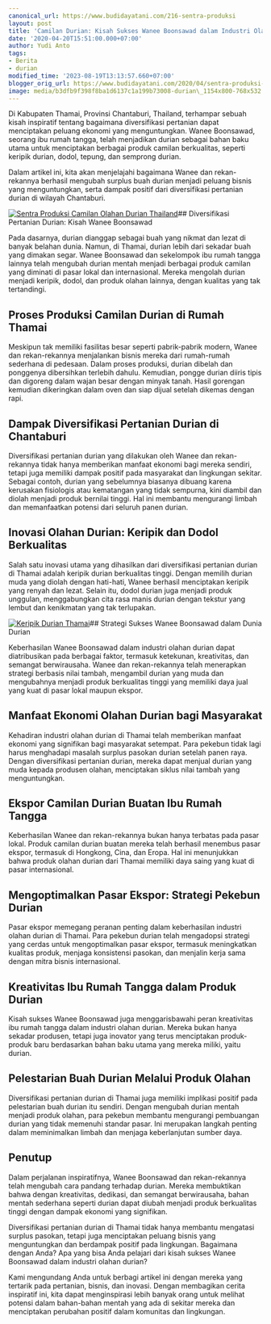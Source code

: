 ```yaml
---
canonical_url: https://www.budidayatani.com/216-sentra-produksi
layout: post
title: 'Camilan Durian: Kisah Sukses Wanee Boonsawad dalam Industri Olahan Durian'
date: '2020-04-20T15:51:00.000+07:00'
author: Yudi Anto
tags:
- Berita
- durian
modified_time: '2023-08-19T13:13:57.660+07:00'
blogger_orig_url: https://www.budidayatani.com/2020/04/sentra-produksi-camilan-olahan-durian.html
image: media/b3dfb9f398f8ba1d6137c1a199b73008-durian\_1154x800-768x532.jpg
---
```

Di Kabupaten Thamai, Provinsi Chantaburi, Thailand, terhampar sebuah kisah inspiratif tentang bagaimana diversifikasi pertanian dapat menciptakan peluang ekonomi yang menguntungkan. Wanee Boonsawad, seorang ibu rumah tangga, telah menjadikan durian sebagai bahan baku utama untuk menciptakan berbagai produk camilan berkualitas, seperti keripik durian, dodol, tepung, dan semprong durian.

Dalam artikel ini, kita akan menjelajahi bagaimana Wanee dan rekan-rekannya berhasil mengubah surplus buah durian menjadi peluang bisnis yang menguntungkan, serta dampak positif dari diversifikasi pertanian durian di wilayah Chantaburi.

[![Sentra Produksi Camilan Olahan Durian Thailand](https://blogger.googleusercontent.com/img/b/R29vZ2xl/AVvXsEg5e9C_HjCMyVGCRq5enyT3HbteVauIFjJawUmDkp1bXXar3he3btfwxac_W8U3I00BnPcUj_i8q7pSPuiDu0nFc44DHbIbL6tD1iP7dyfytJY5kKKWi4t9J0mZeCmU1VHklnecWYINW5VxearGuNAX9SwpIRLmTxaMcpfGmP1jzKkvnwSUWRObSB_Zyt0J/w640-h442/durian_1154x800-768x532.jpg)](https://blogger.googleusercontent.com/img/b/R29vZ2xl/AVvXsEg5e9C_HjCMyVGCRq5enyT3HbteVauIFjJawUmDkp1bXXar3he3btfwxac_W8U3I00BnPcUj_i8q7pSPuiDu0nFc44DHbIbL6tD1iP7dyfytJY5kKKWi4t9J0mZeCmU1VHklnecWYINW5VxearGuNAX9SwpIRLmTxaMcpfGmP1jzKkvnwSUWRObSB_Zyt0J/s461/durian_1154x800-768x532.jpg)## Diversifikasi Pertanian Durian: Kisah Wanee Boonsawad

Pada dasarnya, durian dianggap sebagai buah yang nikmat dan lezat di banyak belahan dunia. Namun, di Thamai, durian lebih dari sekadar buah yang dimakan segar. Wanee Boonsawad dan sekelompok ibu rumah tangga lainnya telah mengubah durian mentah menjadi berbagai produk camilan yang diminati di pasar lokal dan internasional. Mereka mengolah durian menjadi keripik, dodol, dan produk olahan lainnya, dengan kualitas yang tak tertandingi.

## Proses Produksi Camilan Durian di Rumah Thamai

Meskipun tak memiliki fasilitas besar seperti pabrik-pabrik modern, Wanee dan rekan-rekannya menjalankan bisnis mereka dari rumah-rumah sederhana di pedesaan. Dalam proses produksi, durian dibelah dan ponggenya dibersihkan terlebih dahulu. Kemudian, pongge durian diiris tipis dan digoreng dalam wajan besar dengan minyak tanah. Hasil gorengan kemudian dikeringkan dalam oven dan siap dijual setelah dikemas dengan rapi.

## Dampak Diversifikasi Pertanian Durian di Chantaburi

Diversifikasi pertanian durian yang dilakukan oleh Wanee dan rekan-rekannya tidak hanya memberikan manfaat ekonomi bagi mereka sendiri, tetapi juga memiliki dampak positif pada masyarakat dan lingkungan sekitar. Sebagai contoh, durian yang sebelumnya biasanya dibuang karena kerusakan fisiologis atau kematangan yang tidak sempurna, kini diambil dan diolah menjadi produk bernilai tinggi. Hal ini membantu mengurangi limbah dan memanfaatkan potensi dari seluruh panen durian.

## Inovasi Olahan Durian: Keripik dan Dodol Berkualitas

Salah satu inovasi utama yang dihasilkan dari diversifikasi pertanian durian di Thamai adalah keripik durian berkualitas tinggi. Dengan memilih durian muda yang diolah dengan hati-hati, Wanee berhasil menciptakan keripik yang renyah dan lezat. Selain itu, dodol durian juga menjadi produk unggulan, menggabungkan cita rasa manis durian dengan tekstur yang lembut dan kenikmatan yang tak terlupakan.

[![Keripik Durian Thamai](https://blogger.googleusercontent.com/img/b/R29vZ2xl/AVvXsEifTqsUHNsBCf3rjLBGd5MzVdc9U6rHqRxhAtyzQanip91KX6JCMpnUM1EUQgRpdCikSIK6cFUiGW43B6aKngzpULzKDMZxwJdxqJ1RwiZwOhZYylnpkrtPeE0SzQG2BQPOUFtoqYJsgGIIOIi-pvhPJ5-1O6-24mTdpSJBnNZ5knA6dG1hLHe_zmclcuAL/w640-h548/durian_934x800-768x658.jpg)](https://blogger.googleusercontent.com/img/b/R29vZ2xl/AVvXsEifTqsUHNsBCf3rjLBGd5MzVdc9U6rHqRxhAtyzQanip91KX6JCMpnUM1EUQgRpdCikSIK6cFUiGW43B6aKngzpULzKDMZxwJdxqJ1RwiZwOhZYylnpkrtPeE0SzQG2BQPOUFtoqYJsgGIIOIi-pvhPJ5-1O6-24mTdpSJBnNZ5knA6dG1hLHe_zmclcuAL/s461/durian_934x800-768x658.jpg)## Strategi Sukses Wanee Boonsawad dalam Dunia Durian

Keberhasilan Wanee Boonsawad dalam industri olahan durian dapat diatribusikan pada berbagai faktor, termasuk ketekunan, kreativitas, dan semangat berwirausaha. Wanee dan rekan-rekannya telah menerapkan strategi berbasis nilai tambah, mengambil durian yang muda dan mengubahnya menjadi produk berkualitas tinggi yang memiliki daya jual yang kuat di pasar lokal maupun ekspor.

## Manfaat Ekonomi Olahan Durian bagi Masyarakat

Kehadiran industri olahan durian di Thamai telah memberikan manfaat ekonomi yang signifikan bagi masyarakat setempat. Para pekebun tidak lagi harus menghadapi masalah surplus pasokan durian setelah panen raya. Dengan diversifikasi pertanian durian, mereka dapat menjual durian yang muda kepada produsen olahan, menciptakan siklus nilai tambah yang menguntungkan.

## Ekspor Camilan Durian Buatan Ibu Rumah Tangga

Keberhasilan Wanee dan rekan-rekannya bukan hanya terbatas pada pasar lokal. Produk camilan durian buatan mereka telah berhasil menembus pasar ekspor, termasuk di Hongkong, Cina, dan Eropa. Hal ini menunjukkan bahwa produk olahan durian dari Thamai memiliki daya saing yang kuat di pasar internasional.

## Mengoptimalkan Pasar Ekspor: Strategi Pekebun Durian

Pasar ekspor memegang peranan penting dalam keberhasilan industri olahan durian di Thamai. Para pekebun durian telah mengadopsi strategi yang cerdas untuk mengoptimalkan pasar ekspor, termasuk meningkatkan kualitas produk, menjaga konsistensi pasokan, dan menjalin kerja sama dengan mitra bisnis internasional.

## Kreativitas Ibu Rumah Tangga dalam Produk Durian

Kisah sukses Wanee Boonsawad juga menggarisbawahi peran kreativitas ibu rumah tangga dalam industri olahan durian. Mereka bukan hanya sekadar produsen, tetapi juga inovator yang terus menciptakan produk-produk baru berdasarkan bahan baku utama yang mereka miliki, yaitu durian.

## Pelestarian Buah Durian Melalui Produk Olahan

Diversifikasi pertanian durian di Thamai juga memiliki implikasi positif pada pelestarian buah durian itu sendiri. Dengan mengubah durian mentah menjadi produk olahan, para pekebun membantu mengurangi pembuangan durian yang tidak memenuhi standar pasar. Ini merupakan langkah penting dalam meminimalkan limbah dan menjaga keberlanjutan sumber daya.

## Penutup

Dalam perjalanan inspiratifnya, Wanee Boonsawad dan rekan-rekannya telah mengubah cara pandang terhadap durian. Mereka membuktikan bahwa dengan kreativitas, dedikasi, dan semangat berwirausaha, bahan mentah sederhana seperti durian dapat diubah menjadi produk berkualitas tinggi dengan dampak ekonomi yang signifikan.

Diversifikasi pertanian durian di Thamai tidak hanya membantu mengatasi surplus pasokan, tetapi juga menciptakan peluang bisnis yang menguntungkan dan berdampak positif pada lingkungan. Bagaimana dengan Anda? Apa yang bisa Anda pelajari dari kisah sukses Wanee Boonsawad dalam industri olahan durian?

Kami mengundang Anda untuk berbagi artikel ini dengan mereka yang tertarik pada pertanian, bisnis, dan inovasi. Dengan membagikan cerita inspiratif ini, kita dapat menginspirasi lebih banyak orang untuk melihat potensi dalam bahan-bahan mentah yang ada di sekitar mereka dan menciptakan perubahan positif dalam komunitas dan lingkungan.

